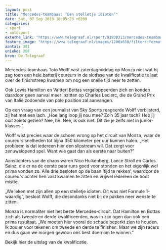 ```yaml
---
layout: post
title: "Mercedes-teambaas: ’Een stelletje idioten’"
date: Sat, 07 Sep 2019 18:05:29 +0200
categories: 
- sport 
- autosport 
externe_link: "https://www.telegraaf.nl/sport/91838313/mercedes-teambaas-een-stelletje-idioten"
feature_image: "https://www.telegraaf.nl/images/1200x630/filters:format(jpeg):quality(80)/cdn-kiosk-api.telegraaf.nl/4980534e-d19b-11e9-8baa-0255c322e81b.jpg"
aantal: 301
unieke: 208
bron: De Telegraaf
---
```


<p class="intro">Mercedes-teambaas Toto Wolff wist zaterdagmiddag op Monza niet wat hij zag toen een hele batterij coureurs in de slotfase van de kwalificatie te laat over de finishstreep kwamen om nog een snelle tijd neer te zetten.</p> <p>Ook Lewis Hamilton en Valtteri Bottas vergaloppeerden zich en konden daardoor geen aanval meer inzitten op Charles Leclerc, die de Grand Prix van Italië zodoende van pole position zal aanvangen.</p><p>Op een vraag van een journalist van Sky Sports reageerde Wolff verbijsterd, zij het met een lach. „Hoe lang loop jij nou mee? Zo’n 35 jaar toch? Heb jij ooit zoiets gezien? Nee, hè. Nee, ik ook niet. Dit zie je zelfs niet in junior-klasses.”</p><p>Wolff wist precies waar de schoen wrong op het circuit van Monza, waar de coureurs snelheden tot bijna 350 kilometer per uur kunnen halen. „Het probleem is dat iedereen hier een slipstream wil. Dat zorgt voor zenuwslopend spel. Want wie gaat dan als eerste naar buiten?”</p><p>Aanstichters van de chaos waren Nico Hulkenberg, Lance Stroll en Carlos Sainz, die er na de eerste paar runs goed voor stonden en het eigenlijk wel prima vonden zo. Alle drie besloten op de baan ’tijd te rekken’, waardoor de coureurs achter hen vast kwamen te zitten en vrijwel iedereen de boot mistte.</p><p>„We leken met zijn allen op een stelletje idioten. Dit was niet Formule 1-waardig”, besloot Wolff, die desondanks niet bij de pakken neer wenste te zitten.</p><p>Monza is normaliter niet het beste Mercedes-circuit. Dat Hamilton en Bottas zich als tweede en derde kwalificeerden, was in zijn ogen dan ook een prima resultaat. „We moeten hier vooral de schade beperkt zien te houden. Ik zou er voor tekenen om tweede en derde te finishen. Maar we zijn racers en dus gaan we morgen gewoon ons best doen om te winnen.”</p><p>Bekijk hier de uitslag van de kwalificatie.</p>
